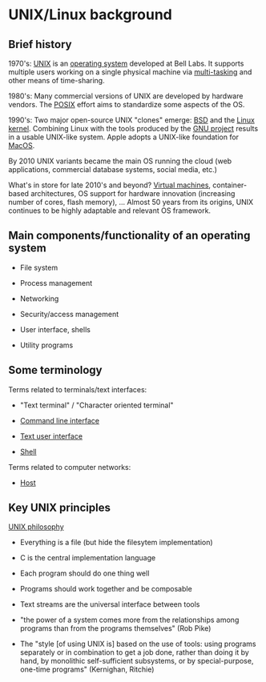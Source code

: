 UNIX/Linux background
=====================

Brief history
-------------

1970's: [UNIX](https://en.wikipedia.org/wiki/Unix) is an [operating
system](https://en.wikipedia.org/wiki/Operating_system) developed at
Bell Labs.  It supports multiple users working on a single physical
machine via
[multi-tasking](https://en.wikipedia.org/wiki/Computer_multitasking)
and other means of time-sharing.

1980's: Many commercial versions of UNIX are developed by hardware
vendors.  The [POSIX](https://en.wikipedia.org/wiki/POSIX) effort aims
to standardize some aspects of the OS.

1990's: Two major open-source UNIX "clones" emerge:
[BSD](https://en.wikipedia.org/wiki/Berkeley_Software_Distribution)
and the [Linux kernel](https://en.wikipedia.org/wiki/Linux).
Combining Linux with the tools produced by the [GNU
project](https://en.wikipedia.org/wiki/GNU_Project) results in a
usable UNIX-like system.  Apple adopts a UNIX-like foundation for
[MacOS](https://en.wikipedia.org/wiki/MacOS).

By 2010 UNIX variants became the main OS running the cloud (web
applications, commercial database systems, social media, etc.)

What's in store for late 2010's and beyond?  [Virtual
machines](https://en.wikipedia.org/wiki/Operating-system-level_virtualization),
container-based architectures, OS support for hardware innovation
(increasing number of cores, flash memory), ...  Almost 50 years from
its origins, UNIX continues to be highly adaptable and relevant OS
framework.

Main components/functionality of an operating system
-----------------------------------------------------

* File system

* Process management

* Networking

* Security/access management

* User interface, shells

* Utility programs

Some terminology
----------------

Terms related to terminals/text interfaces:

* "Text terminal" / "Character oriented terminal"

* [Command line interface](https://en.wikipedia.org/wiki/Command-line_interface)

* [Text user interface](https://en.wikipedia.org/wiki/Text-based_user_interface)

* [Shell](https://en.wikipedia.org/wiki/Shell_(computing))

Terms related to computer networks:

* [Host](https://en.wikipedia.org/wiki/Host_(network))


Key UNIX principles
-------------------

[UNIX philosophy](https://en.wikipedia.org/wiki/Unix_philosophy)

* Everything is a file (but hide the filesytem implementation)

* C is the central implementation language

* Each program should do one thing well

* Programs should work together and be composable

* Text streams are the universal interface between tools

* "the power of a system comes more from the relationships among
  programs than from the programs themselves" (Rob Pike)

* The "style [of using UNIX is] based on the use of tools: using
  programs separately or in combination to get a job done, rather than
  doing it by hand, by monolithic self-sufficient subsystems, or by
  special-purpose, one-time programs" (Kernighan, Ritchie)
